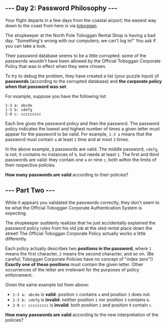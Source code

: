 <article>
<h2>--- Day 2: Password Philosophy ---</h2>

Your flight departs in a few days from the coastal airport; the easiest way down to the coast from here is via <a href="https://en.wikipedia.org/wiki/Toboggan">toboggan</a>.

The shopkeeper at the North Pole Toboggan Rental Shop is having a bad day. "Something's wrong with our computers; we can't log in!" You ask if you can take a look.

Their password database seems to be a little corrupted: some of the passwords wouldn't have been allowed by the Official Toboggan Corporate Policy that was in effect when they were chosen.

To try to debug the problem, they have created a list (your puzzle input) of <strong>passwords</strong> (according to the corrupted database) and <strong>the corporate policy when that password was set</strong>.

For example, suppose you have the following list:

```
1-3 a: abcde
1-3 b: cdefg
2-9 c: ccccccccc
```

Each line gives the password policy and then the password. The password policy indicates the lowest and highest number of times a given letter must appear for the password to be valid. For example, `1-3 a` means that the password must contain `a` at least `1` time and at most `3` times.

In the above example, <strong>`2`</strong> passwords are valid. The middle password, `cdefg`, is not; it contains no instances of `b`, but needs at least `1`. The first and third passwords are valid: they contain one `a` or nine `c`, both within the limits of their respective policies.

<strong>How many passwords are valid</strong> according to their policies?
</article>

<article>
<h2>--- Part Two ---</h2>

While it appears you validated the passwords correctly, they don't seem to be what the Official Toboggan Corporate Authentication System is expecting.

The shopkeeper suddenly realizes that he just accidentally explained the password policy rules from his old job at the sled rental place down the street! The Official Toboggan Corporate Policy actually works a little differently.

Each policy actually describes two <strong>positions in the password</strong>, where `1` means the first character, `2` means the second character, and so on. (Be careful; Toboggan Corporate Policies have no concept of "index zero"!) <strong>Exactly one of these positions</strong> must contain the given letter. Other occurrences of the letter are irrelevant for the purposes of policy enforcement.

Given the same example list from above:

* `1-3 a: abcde` is <strong>valid</strong>: position `1` contains `a` and position `3` does not.
* `1-3 b: cdefg` is <strong>invalid</strong>: neither position `1` nor position `3` contains `b`.
* `2-9 c: ccccccccc` is <strong>invalid</strong>: both position `2` and position `9` contain `c`.

<strong>How many passwords are valid</strong> according to the new interpretation of the policies?
</article>
